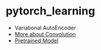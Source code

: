 # pytorch_learning




- Variational AutoEncoder
- [More about Convolution](https://github.com/chung-kai-eng/pytorch_learning/blob/main/More%20about%20Convolution.md)
- [Pretrained Model]()
